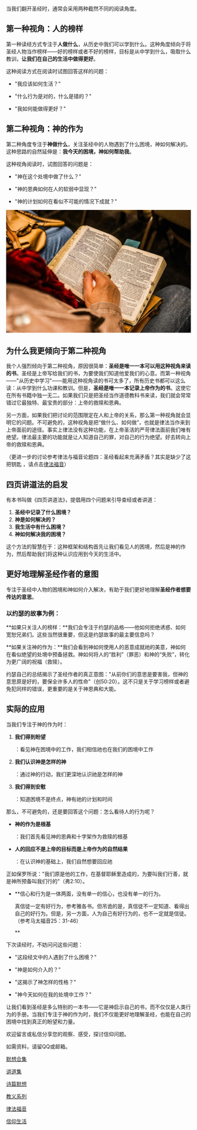 

当我们翻开圣经时，通常会采用两种截然不同的阅读角度。

## 第一种视角：人的榜样

第一种读经方式专注于**人做什么**，从历史中我们可以学到什么。这种角度倾向于将圣经人物当作榜样——好的榜样或者不好的榜样，目标是从中学到什么，吸取什么教训，**让我们在自己的生活中做得更好**。

这种阅读方式在阅读时试图回答这样的问题：

- "我应该如何生活？"
    
- "什么行为是对的，什么是错的？"
    
- "我如何能做得更好？"
    

## 第二种视角：神的作为

第二种角度专注于**神做什么**，关注圣经中的人物遇到了什么困境，神如何解决的。这种思路的自然延伸是：**我今天的困境，神如何帮助我**。

这种视角阅读时，试图回答的问题是：

- "神在这个处境中做了什么？"
    
- "神的恩典如何在人的软弱中显现？"
    
- "神的计划如何在看似不可能的情况下成就？"
    

![](../images/reading_bible.jpeg)

## 为什么我更倾向于第二种视角

我个人强烈倾向于第二种视角，原因很简单：**圣经是唯一一本可以用这种视角来读的书**。圣经是上帝写给我们的书，为要使我们知道他爱我们的心意。而第一种视角——"从历史中学习"——能用这种视角读的书可太多了，所有历史书都可以这么读：从中学到什么功课和教训。但是，**圣经是唯一一本记录上帝作为的书**。这使它在所有书籍中独一无二。如果我们只是把圣经当作道德教科书来读，我们就会常常错过它最独特、最宝贵的部分：上帝的救赎和恩典。

另一方面，如果我们把讨论的范围限定在人和上帝的关系，那么第一种视角就会显明它的问题。不可避免的，这种视角是把“做什么、如何做”，也就是律法当作来到上帝面前的途径。事实上律法没有这种功能，在上帝圣洁的严苛律法面前我们唯有绝望。律法最主要的功能就是让人知道自己的罪，对自己的行为绝望。好去转向上帝的救赎和恩典。

（更进一步的讨论参考律法与福音论题四：圣经看起来充满矛盾？其实是缺少了这把钥匙 ，请点击[律法福音](https://mp.weixin.qq.com/mp/appmsgalbum?__biz=MzIwODAyNjAzNg==&action=getalbum&album_id=4118075361592868867#wechat_redirect)）

## 四页讲道法的启发

有本书叫做《四页讲道法》，提倡用四个问题来引导查经或者讲道：

1. **圣经中记录了什么困境？**
2. **神是如何解决的？**
3. **我生活中有什么困境？**
4. **神如何解决我的困境？**

这个方法的智慧在于：这种框架和结构首先让我们看见人的困境，然后是神的作为，然后帮助我们将这种认识应用到今天的生活中。

## 更好地理解圣经作者的意图

专注于圣经中人物的困境和神如何介入解决，有助于我们更好地理解**圣经作者想要传达的意思**。

### 以约瑟的故事为例：

**如果只关注人的榜样：**我们会专注于约瑟的品格——他如何拒绝诱惑、如何宽恕兄弟们。这些当然很重要，但这是约瑟故事的最主要信息吗？

**如果关注神的作为：**我们会看到神如何使用人的恶意成就祂的美意，神如何在看似绝望的处境中预备拯救。神如何将人的“胜利”（罪恶）和神的“失败”，转化为更广阔的祝福（救赎）。

约瑟自己的总结揭示了圣经作者的真正意图："从前你们的意思是要害我，但神的意思原是好的，要保全许多人的性命"（创50:20）。这不只是关于学习榜样或者避免犯同样的错误，更重要的是关于神恩典和大能。

## 实际的应用

当我们专注于神的作为时：

1. **我们得到盼望**
    
    ：看见神在困境中的工作，我们相信祂也在我们的困境中工作
    
2. **我们认识神是怎样的神**
    
    ：通过神的行动，我们更深地认识祂是怎样的神
    
3. **我们得到安慰**
    
    ：知道困境不是终点，神有祂的计划和时间
    

那么，不可避免的，还是要回答这个问题：怎么看待人的行为呢？

- **神的作为是根基**
    
    ：我们首先看见神的恩典和十字架作为救赎的根基
    
- **人的回应不是上帝的目标而是上帝作为的自然结果**
    
    ：在认识神的基础上，我们自然想要回应祂
    

正如保罗所说："我们原是他的工作，在基督耶稣里造成的，为要叫我们行善，就是神所预备叫我们行的"（弗2:10）。

- **信心和行为是一体两面，没有单一的信心，也没有单一的行为。
    
    真信徒一定有好行为，参考雅各书。但吊诡的是，真信徒不一定知道、看得出自己的好行为。但是，另一方面，人为自己有好行为的，也不一定就是信徒。（参考马太福音25：31-46）
    
    **

下次读经时，不妨问问这些问题：

- "这段经文中的人遇到了什么困境？"
    
- "神是如何介入的？"
    
- "这揭示了神怎样的性格？"
    
- "神今天如何在我的处境中工作？"
    

让我们看到圣经是多么特别的一本书——它是神启示自己的书，而不仅仅是人类行为的手册。当我们专注于神的作为时，我们不仅能更好地理解圣经，也能在自己的困境中找到真正的盼望和力量。

欢迎留言或私信分享您的观察、感受，探讨信仰问题。

如需资料，请留QQ或邮箱。

[默想合集](https://mp.weixin.qq.com/mp/appmsgalbum?__biz=MzIwODAyNjAzNg==&action=getalbum&album_id=4117444747667701769#wechat_redirect)

[讲道集](https://mp.weixin.qq.com/mp/appmsgalbum?__biz=MzIwODAyNjAzNg==&action=getalbum&album_id=4117454178509914116#wechat_redirect)

[诗篇默想](https://mp.weixin.qq.com/mp/appmsgalbum?__biz=MzIwODAyNjAzNg==&action=getalbum&album_id=4117757251232989187#wechat_redirect)

[教义系列](https://mp.weixin.qq.com/mp/appmsgalbum?__biz=MzIwODAyNjAzNg==&action=getalbum&album_id=4120335088305569800#wechat_redirect)

[律法福音](https://mp.weixin.qq.com/mp/appmsgalbum?__biz=MzIwODAyNjAzNg==&action=getalbum&album_id=4118075361592868867#wechat_redirect)

[信仰生活](https://mp.weixin.qq.com/mp/appmsgalbum?__biz=MzIwODAyNjAzNg==&action=getalbum&album_id=4125060036488069121#wechat_redirect)